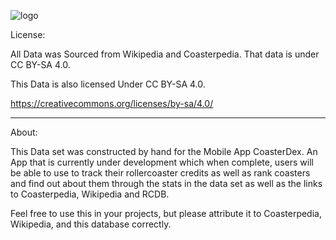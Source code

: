 ![logo](https://github.com/user-attachments/assets/e55b8473-9ad5-4a23-93b6-cf7a23742525)

License:

All Data was Sourced from Wikipedia and Coasterpedia. That data is under CC BY-SA 4.0. 

This Data is also licensed Under CC BY-SA 4.0.

https://creativecommons.org/licenses/by-sa/4.0/

----------------------------------------------------------------------------------------------

About: 

This Data set was constructed by hand for the Mobile App CoasterDex. An App that is currently under development which when complete, users will be able to use to track their rollercoaster credits as well as rank coasters and find out about them through the stats in the data set as well as the links to Coasterpedia, Wikipedia and RCDB. 

Feel free to use this in your projects, but please attribute it to Coasterpedia, Wikipedia, and this database correctly. 


